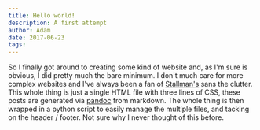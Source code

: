 ```yaml
---
title: Hello world!
description: A first attempt
author: Adam
date: 2017-06-23
tags:
---
```

So I finally got around to creating some kind of website and, as I'm sure is obvious, I did pretty much the bare minimum. I don't much care for more complex websites and I've always been a fan of [Stallman's](https://stallman.org/) sans the clutter. This whole thing is just a single HTML file with three lines of CSS, these posts are generated via [pandoc](http://pandoc.org/) from markdown. The whole thing is then wrapped in a python script to easily manage the multiple files, and tacking on the header / footer. Not sure why I never thought of this before.
